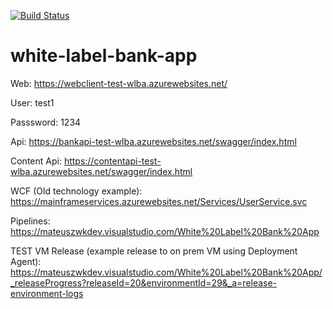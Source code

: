 [![Build Status](https://mateuszwkdev.visualstudio.com/White%20Label%20Bank%20App/_apis/build/status/MateuszWkDev.white-label-bank-app?branchName=develop)](https://mateuszwkdev.visualstudio.com/White%20Label%20Bank%20App/_build/latest?definitionId=6&branchName=develop)

# white-label-bank-app

Web: https://webclient-test-wlba.azurewebsites.net/

User: test1

Passsword: 1234

Api: https://bankapi-test-wlba.azurewebsites.net/swagger/index.html

Content Api: https://contentapi-test-wlba.azurewebsites.net/swagger/index.html

WCF (Old technology example): https://mainframeservices.azurewebsites.net/Services/UserService.svc

Pipelines: https://mateuszwkdev.visualstudio.com/White%20Label%20Bank%20App

TEST VM Release (example release to on prem VM using Deployment Agent):
https://mateuszwkdev.visualstudio.com/White%20Label%20Bank%20App/_releaseProgress?releaseId=20&environmentId=29&_a=release-environment-logs
